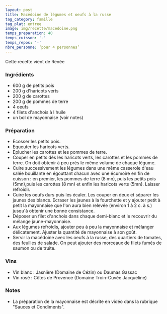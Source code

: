 ```yaml
---
layout: post
title: Macédoine de légumes et oeufs à la russe
tag_category: famille
tag_plat: entree
image: img/recette/macedoine.png
temps_preparation: 40
temps_cuisson: '-'
temps_repos: '-'
nbre_personne: ‘pour 4 personnes’
---
```

Cette recette vient de Renée

### Ingrédients
* 600 g de petits pois
* 200 g d'haricots verts
* 200 g de carottes
* 200 g de pommes de terre
* 4 oeufs
* 4 filets d'anchois à l'huile
* un bol de mayonnaise (voir notes)

### Préparation
* Ecosser les petits pois.
* Equeuter les haricots verts.
* Eplucher les carottes et les pommes de terre.
* Couper en petits dés les haricots verts, les carottes et les pommes de terre.
On doit obtenir à peu près le même volume de chaque légume.
* Cuire successivement les légumes dans une même casserole d'eau salée bouillante en égouttant chacun avec une écumoire en fin de cuisson : en premier, les pommes de terre (8 mn), puis les petits pois (5mn),puis les carottes (8 mn) et enfin les haricots verts (5mn). Laisser refroidir.
* Cuire les oeufs durs puis les écaler. Les couper en deux et séparer les jaunes des blancs. Ecraser les jaunes à la fourchette et y ajouter petit à petit la mayonnaise que l'on aura bien relevée (environ 1 à 2 c. à s.) jusqu'à obtenir une bonne consistance.
* Déposer un filet d'anchois dans chaque demi-blanc et le recouvrir du mélange jaune-mayonnaise.
* Aux légumes refroidis, ajouter peu à peu la mayonnaise et mélanger délicatement. Ajuster la quantité de mayonnaise à son goût.
* Servir la macédoine avec les oeufs à la russe, des quartiers de tomates, des feuilles de salade. On peut ajouter des morceaux de filets fumés de saumon ou de truite.

### Vins
* Vin blanc : Jasnière (Domaine de Cézin) ou Daumas Gassac
* Vin rosé : Côtes de Provence (Domaine Troin-Cuvée Jacqueline)

### Notes
* La préparation de la mayonnaise est décrite en vidéo dans la rubrique "Sauces et Condiments".
